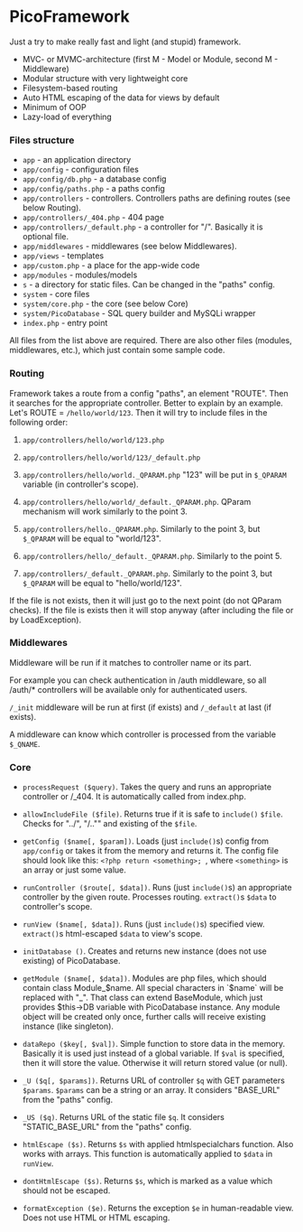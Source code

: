# PicoFramework

Just a try to make really fast and light (and stupid) framework.

- MVC- or MVMC-architecture (first M - Model or Module, second M - Middleware)
- Modular structure with very lightweight core
- Filesystem-based routing
- Auto HTML escaping of the data for views by default
- Minimum of OOP
- Lazy-load of everything

### Files structure

- `app` - an application directory
- `app/config` - configuration files
- `app/config/db.php` - a database config
- `app/config/paths.php` - a paths config
- `app/controllers` - controllers. Controllers paths are defining routes (see below Routing).
- `app/controllers/_404.php` - 404 page
- `app/controllers/_default.php` - a controller for "/". Basically it is optional file.
- `app/middlewares` - middlewares (see below Middlewares).
- `app/views` - templates
- `app/custom.php` - a place for the app-wide code
- `app/modules` - modules/models
- `s` - a directory for static files. Can be changed in the "paths" config.
- `system` - core files
- `system/core.php` - the core (see below Core)
- `system/PicoDatabase` - SQL query builder and MySQLi wrapper
- `index.php` - entry point

All files from the list above are required. There are also other files (modules, middlewares, etc.), which just contain some sample code.

### Routing

Framework takes a route from a config "paths", an element "ROUTE". Then it searches for the appropriate controller. Better to explain by an example. Let's ROUTE = `/hello/world/123`. Then it will try to include files in the following order:

1) `app/controllers/hello/world/123.php`

2) `app/controllers/hello/world/123/_default.php`

3) `app/controllers/hello/world._QPARAM.php`
"123" will be put in `$_QPARAM` variable (in controller's scope).

4) `app/controllers/hello/world/_default._QPARAM.php`. QParam mechanism will work similarly to the point 3.

5) `app/controllers/hello._QPARAM.php`. Similarly to the point 3, but `$_QPARAM` will be equal to "world/123".

6) `app/controllers/hello/_default._QPARAM.php`. Similarly to the point 5.

7) `app/controllers/_default._QPARAM.php`. Similarly to the point 3, but `$_QPARAM` will be equal to "hello/world/123".

If the file is not exists, then it will just go to the next point (do not QParam checks). If the file is exists then it will stop anyway (after including the file or by LoadException).

### Middlewares

Middleware will be run if it matches to controller name or its part.

For example you can check authentication in /auth middleware, so all /auth/* controllers will be available only for authenticated users.

`/_init` middleware will be run at first (if exists) and `/_default` at last (if exists).

A middleware can know which controller is processed from the variable `$_QNAME`.

### Core

- `processRequest ($query)`. Takes the query and runs an appropriate controller or /_404. It is automatically called from index.php.

- `allowIncludeFile ($file)`. Returns true if it is safe to `include()` `$file`. Checks for "../", "/.."" and existing of the `$file`.

- `getConfig ($name[, $param])`. Loads (just `include()`s) config from `app/config` or takes it from the memory and returns it. The config file should look like this: `<?php
	return <something>;
`, where `<something>` is an array or just some value.

- `runController ($route[, $data])`. Runs (just `include()`s) an appropriate controller by the given route. Processes routing. `extract()`s `$data` to controller's scope.

- `runView ($name[, $data])`. Runs (just `include()`s) specified view. `extract()`s html-escaped `$data` to view's scope.

- `initDatabase ()`. Creates and returns new instance (does not use existing) of PicoDatabase.

- `getModule ($name[, $data])`. Modules are php files, which should contain class Module\_$name. All special characters in `$name` will be replaced with "\_". That class can extend BaseModule, which just provides $this->DB variable with PicoDatabase instance. Any module object will be created only once, further calls will receive existing instance (like singleton).

- `dataRepo ($key[, $val])`. Simple function to store data in the memory. Basically it is used just instead of a global variable. If `$val` is specified, then it will store the value. Otherwise it will return stored value (or null).

- `_U ($q[, $params])`. Returns URL of controller `$q` with GET parameters `$params`. `$params` can be a string or an array. It considers "BASE\_URL" from the "paths" config.

- `_US ($q)`. Returns URL of the static file `$q`. It considers "STATIC\_BASE\_URL" from the "paths" config.

- `htmlEscape ($s)`. Returns `$s` with applied htmlspecialchars function. Also works with arrays. This function is automatically applied to `$data` in `runView`.

- `dontHtmlEscape ($s)`. Returns `$s`, which is marked as a value which should not be escaped.

- `formatException ($e)`. Returns the exception `$e` in human-readable view. Does not use HTML or HTML escaping.
